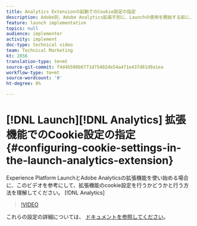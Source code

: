 ```yaml
---
title: Analytics Extensionの起動でのCookie設定の指定
description: Adobe別、Adobe Analytics拡張子別に、Launchの使用を開始する前に、このビデオを参照すると、Analytics拡張機能でcookie設定を行うかどうかと行う方法を理解できます。
feature: launch implementation
topics: null
audience: implementer
activity: implement
doc-type: technical video
team: Technical Marketing
kt: 2856
translation-type: tm+mt
source-git-commit: f4d4b506b6771d75402de54a471e437d81d9a1ea
workflow-type: tm+mt
source-wordcount: '0'
ht-degree: 0%

---
```



# [!DNL Launch][!DNL Analytics] 拡張機能でのCookie設定の指定 {#configuring-cookie-settings-in-the-launch-analytics-extension}

Experience Platform LaunchとAdobe Analyticsの拡張機能を使い始める場合に、このビデオを参考にして、拡張機能のcookie設定を行うかどうかと行う方法を理解してください。 [!DNL Analytics]

>[!VIDEO](https://video.tv.adobe.com/v/27212/?quality=9)

これらの設定の詳細については、 [ドキュメントを参照してください](https://docs.adobelaunch.com/extension-reference/web/adobe-analytics-extension#cookies)。
